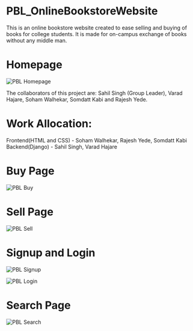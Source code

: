 # PBL_OnlineBookstoreWebsite
 
This is an online bookstore website created to ease selling and buying of books for college students. It is made for on-campus exchange of books without any middle man. 

# Homepage
![PBL Homepage](https://github.com/user-attachments/assets/8cb3b2a7-c6f0-4b39-a368-0b4533b8207d)

The collaborators of this project are: Sahil Singh (Group Leader), Varad Hajare, Soham Walhekar, Somdatt Kabi and Rajesh Yede.

# Work Allocation: <br />
Frontend(HTML and CSS) - Soham Walhekar, Rajesh Yede, Somdatt Kabi <br />
Backend(Django) - Sahil Singh, Varad Hajare <br />

# Buy Page
![PBL Buy](https://github.com/user-attachments/assets/4720a0f2-2bb0-4c9e-a0af-db5fddfd099c)


# Sell Page
![PBL Sell](https://github.com/user-attachments/assets/e77df9f0-3791-4102-834f-c0be9cb922c8)


# Signup and Login
![PBL Signup](https://github.com/user-attachments/assets/942d6179-7cc5-4d36-ad1a-58c053dcca14)

![PBL Login](https://github.com/user-attachments/assets/1e113525-8fd3-4ca5-aa71-98414c65ca25)

# Search Page
![PBL Search](https://github.com/user-attachments/assets/b647e9d8-1f04-45b4-9a94-55ea3f3d945b)
